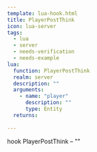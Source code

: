 ```yaml
---
template: lua-hook.html
title: PlayerPostThink
icon: lua-server
tags:
  - lua
  - server
  - needs-verification
  - needs-example
lua:
  function: PlayerPostThink
  realm: server
  description: ""
  arguments:
    - name: "player"
      description: ""
      type: Entity
  returns:
    
---
```


<div class="lua__search__keywords">
hook PlayerPostThink &#x2013; ""
</div>
